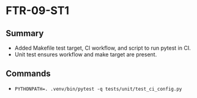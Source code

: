 # FTR-09-ST1

## Summary
- Added Makefile test target, CI workflow, and script to run pytest in CI.
- Unit test ensures workflow and make target are present.

## Commands
- `PYTHONPATH=. .venv/bin/pytest -q tests/unit/test_ci_config.py`
